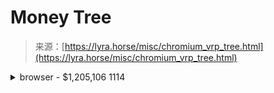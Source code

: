 <!--yml

category: 未分类

date: 2024-05-27 14:33:43

-->

# Money Tree

> 来源：[https://lyra.horse/misc/chromium_vrp_tree.html](https://lyra.horse/misc/chromium_vrp_tree.html)

<details><summary>browser - $1,205,106 1114</summary><details><summary>renderer_host - $311,063 217</summary><details><summary>media - $96,424 16</summary>

[video_capture_manager.cc](#!) - $32,750 3

[video_capture_controller.cc](#!) - $20,000 1

[video_capture_manager.h](#!) - $12,750 2

[media_stream_dispatcher_host.cc](#!) - $12,500 2

[media_stream_dispatcher_host.h](#!) - $7,500 1

[media_stream_manager.cc](#!) - $3,000 2

[video_capture_manager_unittest.cc](#!) - $2,750 1

[in_process_launched_video_capture_device.cc](#!) - $2,500 1

[media_stream_ui_proxy.cc](#!) - $1,212 1

[media_stream_ui_proxy_unittest.cc](#!) - $1,212 1

[media_stream_manager_unittest.cc](#!) - $250 1</details>

[render_frame_host_impl.cc](#!) - $36,013 17

[navigation_request.cc](#!) - $20,480 9

<details><summary>input - $17,184 42</summary>

[synthetic_pointer_action.cc](#!) - $2,823 4

[synthetic_pointer_action_unittest.cc](#!) - $1,906 3

[synthetic_pointer_driver.h](#!) - $1,823 2

[synthetic_pointer_action.h](#!) - $1,400 1

[synthetic_smooth_move_gesture.cc](#!) - $964 3

[synthetic_tap_gesture.cc](#!) - $964 3

[synthetic_touchpad_pinch_gesture.cc](#!) - $964 3

[synthetic_touchscreen_pinch_gesture.cc](#!) - $964 3

[synthetic_gesture_target_aura.cc](#!) - $704 1

[synthetic_gesture.cc](#!) - $542 2

[synthetic_gesture_controller_unittest.cc](#!) - $506 2

[synthetic_mouse_driver.cc](#!) - $506 2

[synthetic_smooth_drag_gesture.cc](#!) - $506 2

[synthetic_smooth_scroll_gesture.cc](#!) - $506 2

[synthetic_touch_driver.cc](#!) - $506 2

[synthetic_pen_driver.cc](#!) - $423 1

[synthetic_pointer_driver.cc](#!) - $423 1

[synthetic_smooth_move_gesture.h](#!) - $423 1

[synthetic_gesture.h](#!) - $83 1

[synthetic_gesture_controller.cc](#!) - $83 1

[synthetic_gesture_controller.h](#!) - $83 1

[synthetic_pinch_gesture.cc](#!) - $83 1</details>

[navigation_request_browsertest.cc](#!) - $15,500 1

[render_widget_host_input_event_router.cc](#!) - $15,000 1

[raw_clipboard_host_impl.cc](#!) - $15,000 1

[raw_clipboard_host_impl.h](#!) - $15,000 1

[render_process_host_impl.cc](#!) - $9,426 4

[render_process_host_impl.h](#!) - $9,426 4

[render_frame_host_impl.h](#!) - $7,291 5

[render_widget_host_view_base.h](#!) - $5,486 5

[view_transition_commit_deferring_condition.cc](#!) - $5,000 1

[render_widget_host_input_event_router_unittest.cc](#!) - $5,000 1

[render_widget_targeter.cc](#!) - $5,000 1

<details><summary>pepper - $5,000 2</summary>

[browser_ppapi_host_impl.cc](#!) - $2,500 1

[pepper_renderer_connection.cc](#!) - $2,500 1</details>

[render_widget_host_impl.cc](#!) - $3,117 6

[frame_tree.cc](#!) - $2,143 1

[frame_tree.h](#!) - $2,143 1

[render_frame_host_impl_browsertest.cc](#!) - $2,143 1

[render_widget_host_view_aura_unittest.cc](#!) - $1,500 1

[frame_tree_node.cc](#!) - $1,360 3

[render_widget_host_view_android.cc](#!) - $1,170 4

[render_frame_host_manager.cc](#!) - $1,098 5

[frame_tree_node.h](#!) - $1,048 2

[policy_container_navigation_bundle.cc](#!) - $1,000 1

[render_widget_host_impl.h](#!) - $900 5

[render_widget_host_view_android.h](#!) - $861 3

[render_widget_host_view_android_unittest.cc](#!) - $850 2

[render_frame_metadata_provider_impl.h](#!) - $750 1

[render_frame_host_manager_browsertest.cc](#!) - $714 1

[navigation_controller_impl.cc](#!) - $596 4

[navigation_controller_impl.h](#!) - $579 3

[private_network_access_browsertest.cc](#!) - $526 1

[render_frame_host_manager_unittest.cc](#!) - $390 3

[navigation_controller_impl_browsertest.cc](#!) - $375 1

[render_widget_host_view_aura.cc](#!) - $361 3

[navigation_request.h](#!) - $359 4

[render_frame_proxy_host.cc](#!) - $354 3

[delegated_frame_host.cc](#!) - $344 3

[render_frame_host_impl_unittest.cc](#!) - $337 2

[delegated_frame_host.h](#!) - $303 2

[render_widget_host_view_browsertest.cc](#!) - $303 2

[navigation_entry_impl.cc](#!) - $240 1

[render_widget_host_view_mac.h](#!) - $219 3

[render_widget_host_view_mac.mm](#!) - $219 3

[mixed_content_navigation_throttle.cc](#!) - $200 1

[render_widget_host_view_base.cc](#!) - $184 2

[navigation_policy_container_builder.cc](#!) - $152 1

[navigation_policy_container_builder.h](#!) - $152 1

[navigation_policy_container_builder_browsertest.cc](#!) - $152 1

[navigation_policy_container_builder_unittest.cc](#!) - $152 1

[policy_container_host.cc](#!) - $152 1

[policy_container_host.h](#!) - $152 1

[policy_container_host_browsertest.cc](#!) - $152 1

[policy_container_host_unittest.cc](#!) - $152 1

[cursor_manager.cc](#!) - $120 1

[cursor_manager.h](#!) - $120 1

[cursor_manager_unittest.cc](#!) - $120 1

[render_widget_host_view_aura.h](#!) - $111 2

[render_widget_host_unittest.cc](#!) - $109 2

[render_frame_host_manager.h](#!) - $53 1

[browser_compositor_view_mac.h](#!) - $42 1

[browser_compositor_view_mac.mm](#!) - $42 1

[render_widget_host_view_mac_unittest.mm](#!) - $42 1

[render_widget_host_browsertest.cc](#!) - $37 1

[DEPS](#!) - $19 1

[popup_menu_helper_mac.mm](#!) - $19 1

[ipc_utils.cc](#!) - $17 1

[navigator.cc](#!) - $17 1

[navigator.h](#!) - $17 1

[ancestor_throttle.cc](#!) - $17 1

[form_submission_throttle.cc](#!) - $17 1

[render_frame_host_csp_context.cc](#!) - $17 1</details> <details><summary>indexed_db - $89,773 19</summary>

[indexed_db_cursor.cc](#!) - $13,583 2

[indexed_db_transaction.cc](#!) - $13,583 2

[indexed_db_backing_store.cc](#!) - $9,000 2

[indexed_db_database.cc](#!) - $8,333 2

[indexed_db_context_impl.cc](#!) - $7,636 1

[indexed_db_context_impl.h](#!) - $7,636 1

[database_impl.cc](#!) - $5,250 1

[indexed_db_connection.cc](#!) - $5,250 1

[indexed_db_origin_state.cc](#!) - $5,000 1

[indexed_db_transaction.h](#!) - $3,333 1

[cursor_impl.cc](#!) - $3,333 1

[indexed_db_cursor.h](#!) - $3,333 1

[indexed_db_callbacks.cc](#!) - $1,500 1

[indexed_db_dispatcher_host.cc](#!) - $1,500 1

[indexed_db_dispatcher_host.h](#!) - $1,500 1</details> <details><summary>devtools - $78,429 94</summary><details><summary>protocol - $42,647 35</summary>

[input_handler.cc](#!) - $13,042 4

[target_handler.cc](#!) - $6,333 2

[tracing_handler.cc](#!) - $5,556 2

[page_handler.cc](#!) - $4,017 5

[devtools_protocol_browsertest.cc](#!) - $3,619 6

[devtools_download_manager_delegate.cc](#!) - $2,033 2

[devtools_protocol_test_support.cc](#!) - $2,000 1

[page_handler.h](#!) - $1,517 3

[input_handler.h](#!) - $938 1

[dom_handler.cc](#!) - $667 1

[dom_handler.h](#!) - $667 1

[tracing_handler.h](#!) - $556 1

[tracing_handler_unittest.cc](#!) - $556 1

[storage_handler.cc](#!) - $429 1

[storage_handler.h](#!) - $429 1

[service_worker_handler.cc](#!) - $111 1

[service_worker_handler.h](#!) - $111 1

[network_handler.cc](#!) - $70 1</details>

[render_frame_devtools_agent_host.cc](#!) - $18,703 20

[render_frame_devtools_agent_host.h](#!) - $2,529 5

[devtools_session.cc](#!) - $2,433 3

[devtools_instrumentation.cc](#!) - $2,262 3

[devtools_session.h](#!) - $2,100 2

[devtools_http_handler.cc](#!) - $2,044 4

[browser_devtools_agent_host.cc](#!) - $1,084 3

[devtools_http_handler_unittest.cc](#!) - $822 2

[devtools_agent_host_impl.cc](#!) - $544 2

[devtools_agent_host_impl.h](#!) - $544 2

[auction_worklet_devtools_agent_host.cc](#!) - $444 1

[web_contents_devtools_agent_host.cc](#!) - $444 1

[worker_devtools_agent_host.cc](#!) - $444 1

[service_worker_devtools_agent_host.cc](#!) - $433 2

[devtools_http_handler.h](#!) - $222 1

[devtools_url_loader_interceptor.cc](#!) - $200 1

[browser_devtools_agent_host.h](#!) - $100 1

[service_worker_devtools_agent_host.h](#!) - $100 1

[shared_worker_devtools_agent_host.cc](#!) - $100 1

[shared_worker_devtools_agent_host.h](#!) - $100 1

[shared_worker_devtools_manager_unittest.cc](#!) - $91 1

[network_service_devtools_observer.cc](#!) - $35 1</details> <details><summary>payments - $63,144 13</summary>

[payment_app_provider_impl.cc](#!) - $40,500 3

[payment_instrument_icon_fetcher.cc](#!) - $16,667 1

[payment_app_database.cc](#!) - $5,000 1

[payment_manager.cc](#!) - $304 2

[payment_app_info_fetcher.cc](#!) - $270 1

[payment_app_info_fetcher.h](#!) - $270 1

[payment_app_content_unittest_base.cc](#!) - $33 1

[payment_app_context_impl.cc](#!) - $33 1

[payment_app_context_impl.h](#!) - $33 1

[payment_manager.h](#!) - $33 1</details> <details><summary>media - $51,219 19</summary><details><summary>capture - $25,594 9</summary>

[web_contents_frame_tracker.cc](#!) - $5,000 1

[desktop_capture_device.cc](#!) - $5,000 1

[desktop_capture_device.h](#!) - $5,000 1

[web_contents_video_capture_device.cc](#!) - $2,594 2

[web_contents_frame_tracker.h](#!) - $2,500 1

[web_contents_frame_tracker_unittest.cc](#!) - $2,500 1

[web_contents_video_capture_device.h](#!) - $2,500 1

[frame_sink_video_capture_device.cc](#!) - $500 1</details> <details><summary>session - $20,000 6</summary>

[media_session_controller.cc](#!) - $3,333 1

[media_session_controller.h](#!) - $3,333 1

[media_session_controller_unittest.cc](#!) - $3,333 1

[media_session_impl.cc](#!) - $3,333 1

[media_session_impl.h](#!) - $3,333 1

[media_session_impl_browsertest.cc](#!) - $3,333 1</details> <details><summary>webaudio - $5,500 3</summary>

[OWNERS](#!) - $1,833 1

[audio_context_manager_impl.cc](#!) - $1,833 1

[audio_context_manager_impl.h](#!) - $1,833 1</details>

[webrtc_getusermedia_browsertest.cc](#!) - $125 1</details> <details><summary>service_worker - $50,326 65</summary>

[service_worker_version.cc](#!) - $8,398 3

[service_worker_container_host.cc](#!) - $8,333 1

[service_worker_version.h](#!) - $8,333 1

[service_worker_version_browsertest.cc](#!) - $6,767 3

[service_worker_internals_ui.cc](#!) - $6,000 1

[service_worker_host.cc](#!) - $2,535 2

[service_worker_script_cache_map.cc](#!) - $2,500 1

[embedded_worker_instance.cc](#!) - $1,917 2

[service_worker_internals_ui.h](#!) - $1,500 1

[embedded_worker_instance.h](#!) - $1,167 1

[embedded_worker_instance_unittest.cc](#!) - $1,167 1

[service_worker_client_utils.cc](#!) - $154 2

[service_worker_clients_api_browsertest.cc](#!) - $154 2

[service_worker_provider_host.h](#!) - $80 2

[service_worker_write_to_cache_job_unittest.cc](#!) - $80 2

[service_worker_fetch_dispatcher.cc](#!) - $74 2

[service_worker_provider_host.cc](#!) - $64 2

[service_worker_controllee_request_handler.cc](#!) - $64 2

[service_worker_version_unittest.cc](#!) - $60 2

[service_worker_write_to_cache_job.cc](#!) - $56 1

[service_worker_storage.h](#!) - $56 1

[service_worker_browsertest.cc](#!) - $46 2

[service_worker_controllee_request_handler.h](#!) - $39 1

[service_worker_main_resource_loader_interceptor.h](#!) - $39 1

[service_worker_main_resource_loader_unittest.cc](#!) - $39 1

[service_worker_consts.cc](#!) - $36 1

[service_worker_consts.h](#!) - $36 1

[service_worker_object_host.cc](#!) - $36 1

[service_worker_registration.h](#!) - $36 1

[service_worker_registration_object_host.cc](#!) - $36 1

[service_worker_registration_object_host.h](#!) - $36 1

[service_worker_registration_unittest.cc](#!) - $36 1

[service_worker_client_utils.h](#!) - $29 1

[service_worker_context_wrapper.h](#!) - $29 1

[service_worker_process_manager.cc](#!) - $29 1

[service_worker_process_manager.h](#!) - $29 1

[service_worker_context_core.cc](#!) - $25 1

[service_worker_context_request_handler_unittest.cc](#!) - $25 1

[service_worker_context_unittest.cc](#!) - $25 1

[service_worker_controllee_request_handler_unittest.cc](#!) - $25 1

[service_worker_dispatcher_host.cc](#!) - $25 1

[service_worker_dispatcher_host.h](#!) - $25 1

[service_worker_dispatcher_host_unittest.cc](#!) - $25 1

[service_worker_handle_unittest.cc](#!) - $25 1

[service_worker_job_unittest.cc](#!) - $25 1

[service_worker_provider_host_unittest.cc](#!) - $25 1

[service_worker_request_handler_unittest.cc](#!) - $25 1

[service_worker_storage_unittest.cc](#!) - $25 1

[service_worker_url_request_job_unittest.cc](#!) - $25 1

[service_worker_registration.cc](#!) - $12 1</details> <details><summary>web_contents - $48,164 86</summary>

[web_contents_view_aura.cc](#!) - $27,873 5

[web_contents_impl.cc](#!) - $9,354 30

[web_contents_impl.h](#!) - $2,886 19

[web_contents_view_aura.h](#!) - $2,600 2

[web_contents_impl_browsertest.cc](#!) - $2,512 12

[file_chooser_impl.cc](#!) - $762 2

[file_chooser_impl_browsertest.cc](#!) - $762 2

[file_chooser_impl.h](#!) - $333 1

[web_contents_impl_unittest.cc](#!) - $290 5

[web_contents_view.h](#!) - $100 1

[web_contents_view_android.cc](#!) - $100 1

[web_contents_view_android.h](#!) - $100 1

[web_contents_view_child_frame.cc](#!) - $100 1

[web_contents_view_child_frame.h](#!) - $100 1

[web_contents_view_mac.h](#!) - $100 1

[web_contents_view_mac.mm](#!) - $100 1

[web_drag_source_mac.mm](#!) - $91 1</details> <details><summary>appcache - $42,182 51</summary>

[appcache_update_job.cc](#!) - $7,638 7

[appcache_update_job.h](#!) - $5,056 2

[appcache_dispatcher_host.cc](#!) - $5,000 1

[appcache_dispatcher_host.h](#!) - $5,000 1

[appcache_host.cc](#!) - $2,553 2

[appcache_host_unittest.cc](#!) - $2,553 2

[appcache_backend_impl.cc](#!) - $2,267 1

[appcache_host.h](#!) - $2,267 1

[appcache_request_handler.cc](#!) - $1,250 1

[appcache_request_handler.h](#!) - $1,250 1

[appcache_request_handler_unittest.cc](#!) - $1,250 1

[appcache_unittest.cc](#!) - $855 2

[appcache_manifest_parser.cc](#!) - $600 1

[appcache_manifest_parser_unittest.cc](#!) - $600 1

[appcache_namespace.h](#!) - $600 1

[appcache_database.cc](#!) - $501 3

[appcache_storage_impl_unittest.cc](#!) - $469 3

[appcache_update_job_unittest.cc](#!) - $414 2

[appcache.cc](#!) - $273 2

[appcache_backfillers.cc](#!) - $259 4

[appcache_database.h](#!) - $255 2

[appcache_database_unittest.cc](#!) - $255 2

[README.md](#!) - $200 1

[appcache_namespace.cc](#!) - $200 1

[appcache_storage_impl.cc](#!) - $200 1

[mock_appcache_storage_unittest.cc](#!) - $200 1

[appcache.h](#!) - $55 1

[appcache_backfillers.h](#!) - $55 1

[appcache_entry.h](#!) - $55 1

[appcache_service_unittest.cc](#!) - $55 1</details> <details><summary>bluetooth - $36,803 17</summary>

[web_bluetooth_service_impl.cc](#!) - $10,969 4

[bluetooth_device_scanning_prompt_controller.cc](#!) - $7,500 1

[web_bluetooth_service_impl.h](#!) - $5,969 4

[web_bluetooth_service_impl_unittest.cc](#!) - $5,427 3

[bluetooth_device_chooser_controller.cc](#!) - $3,434 2

[bluetooth_device_chooser_controller.h](#!) - $3,434 2

[frame_connected_bluetooth_devices_unittest.cc](#!) - $70 1</details> <details><summary>frame_host - $32,819 118</summary>

[render_frame_host_impl.cc](#!) - $6,847 13

[navigator_impl.cc](#!) - $4,843 7

[navigation_controller_impl.cc](#!) - $3,987 13

[navigation_controller_impl_browsertest.cc](#!) - $3,283 11

[navigator_impl_unittest.cc](#!) - $3,150 1

[render_frame_host_manager_browsertest.cc](#!) - $1,972 4

[render_frame_message_filter.cc](#!) - $1,579 1

[navigation_request.cc](#!) - $942 5

[navigation_controller_impl.h](#!) - $828 3

[render_frame_proxy_host.cc](#!) - $750 2

[navigator_impl.h](#!) - $721 3

[render_frame_host_manager.cc](#!) - $681 4

[navigator.h](#!) - $654 2

[render_frame_host_manager.h](#!) - $389 2

[ipc_utils.cc](#!) - $254 1

[navigator_delegate.h](#!) - $243 3

[navigation_controller_delegate.h](#!) - $187 2

[navigator_delegate.cc](#!) - $187 2

[navigator.cc](#!) - $154 1

[render_frame_host_delegate.h](#!) - $141 5

[render_frame_host_impl.h](#!) - $134 6

[navigation_controller_impl_unittest.cc](#!) - $127 3

[data_url_navigation_browsertest.cc](#!) - $106 2

[navigation_handle_impl_browsertest.cc](#!) - $106 2

[render_frame_host_delegate.cc](#!) - $80 3

[navigation_request.h](#!) - $65 2

[interstitial_page_impl.cc](#!) - $56 1

[interstitial_page_impl.h](#!) - $56 1

[interstitial_page_impl_browsertest.cc](#!) - $56 1

[file_chooser_impl.cc](#!) - $40 3

[file_chooser_impl.h](#!) - $40 3

[render_frame_host_impl_browsertest.cc](#!) - $36 1

[frame_tree_node.cc](#!) - $33 1

[navigation_handle_impl.cc](#!) - $31 1

[navigation_handle_impl.h](#!) - $31 1

[mixed_content_navigation_throttle.cc](#!) - $17 1

[frame_tree_browsertest.cc](#!) - $14 1</details> <details><summary>portal - $30,548 10</summary>

[portal.cc](#!) - $20,024 6

[portal_browsertest.cc](#!) - $10,524 4</details>

[browser_interface_binders.cc](#!) - $28,002 6

<details><summary>installedapp - $25,000 4</summary>

[installed_app_provider_impl.cc](#!) - $6,250 1

[installed_app_provider_impl.h](#!) - $6,250 1

[installed_app_provider_impl_win.cc](#!) - $6,250 1

[installed_app_provider_impl_win.h](#!) - $6,250 1</details> <details><summary>buckets - $21,000 1</summary>

[bucket_manager_host.cc](#!) - $21,000 1</details> <details><summary>file_system_access - $19,371 28</summary>

[file_system_access_manager_impl.cc](#!) - $5,333 2

[file_system_access_manager_impl.h](#!) - $5,000 1

[file_system_chooser.cc](#!) - $2,164 7

[file_system_chooser_unittest.cc](#!) - $1,893 6

[file_system_chooser_test_helpers.cc](#!) - $1,471 1

[file_system_chooser_browsertest.cc](#!) - $1,200 3

[file_system_access_directory_handle_impl.cc](#!) - $833 2

[file_system_access_directory_handle_impl_unittest.cc](#!) - $500 1

[file_system_chooser.h](#!) - $333 1

[native_file_system_directory_handle_impl.cc](#!) - $179 1

[native_file_system_directory_handle_impl.h](#!) - $179 1

[native_file_system_directory_handle_impl_unittest.cc](#!) - $179 1

[native_file_system_file_handle_impl_unittest.cc](#!) - $107 1</details> <details><summary>worker_host - $17,472 13</summary>

[dedicated_worker_host.cc](#!) - $4,930 4

[dedicated_worker_host.h](#!) - $3,286 2

[shared_worker_host.cc](#!) - $2,533 2

[dedicated_worker_host_factory_impl.cc](#!) - $2,143 1

[dedicated_worker_host_factory_impl.h](#!) - $2,143 1

[dedicated_worker_service_impl_unittest.cc](#!) - $2,143 1

[shared_worker_connector_impl.cc](#!) - $254 1

[worker_script_loader.h](#!) - $39 1</details> <details><summary>download - $17,331 38</summary>

[drag_download_file.cc](#!) - $6,667 1

[drag_download_file_browsertest.cc](#!) - $6,667 1

[download_browsertest.cc](#!) - $1,229 6

[download_manager_impl.cc](#!) - $1,095 8

[download_resource_handler.cc](#!) - $331 3

[download_item_impl.cc](#!) - $153 2

[download_item_impl_delegate.cc](#!) - $111 1

[download_item_impl_delegate.h](#!) - $111 1

[download_manager_impl.h](#!) - $111 1

<details><summary>docs - $77 1</summary>

[save-page-as.md](#!) - $77 1</details>

[save_file_manager.cc](#!) - $77 1

[save_file_resource_handler.cc](#!) - $77 1

[save_file_resource_handler.h](#!) - $77 1

[save_item.cc](#!) - $77 1

[save_item.h](#!) - $77 1

[save_package.cc](#!) - $77 1

[save_types.h](#!) - $77 1

[download_create_info.h](#!) - $42 1

[download_item_impl.h](#!) - $42 1

[download_item_impl_unittest.cc](#!) - $42 1

[download_request_core.cc](#!) - $42 1

[download_stats.h](#!) - $42 1

[download_manager_impl_unittest.cc](#!) - $33 1</details> <details><summary>background_fetch - $16,400 41</summary><details><summary>storage - $9,594 7</summary>

[mark_request_complete_task.cc](#!) - $8,000 1

[get_developer_ids_task.cc](#!) - $667 1

[get_developer_ids_task.h](#!) - $667 1

[create_metadata_task.cc](#!) - $65 1

[create_metadata_task.h](#!) - $65 1

[get_initialization_data_task.cc](#!) - $65 1

[get_initialization_data_task.h](#!) - $65 1</details>

[background_fetch_job_controller.cc](#!) - $1,232 3

[background_fetch_job_controller.h](#!) - $1,065 2

[background_fetch_job_controller_unittest.cc](#!) - $1,065 2

[background_fetch_delegate_proxy.cc](#!) - $790 3

[background_fetch_service_unittest.cc](#!) - $732 2

[background_fetch_delegate_proxy.h](#!) - $600 1

[background_fetch_request_info.cc](#!) - $167 1

[background_fetch_request_info.h](#!) - $167 1

[background_fetch_delegate_proxy_unittest.cc](#!) - $89 2

[background_fetch.proto](#!) - $65 1

[background_fetch_context.cc](#!) - $65 1

[background_fetch_context.h](#!) - $65 1

[background_fetch_data_manager.cc](#!) - $65 1

[background_fetch_data_manager.h](#!) - $65 1

[background_fetch_data_manager_observer.h](#!) - $65 1

[background_fetch_data_manager_unittest.cc](#!) - $65 1

[background_fetch_scheduler.cc](#!) - $65 1

[background_fetch_scheduler.h](#!) - $65 1

[background_fetch_scheduler_unittest.cc](#!) - $65 1

[background_fetch_service_impl.cc](#!) - $65 1

[background_fetch_service_impl.h](#!) - $65 1

[background_fetch_cross_origin_filter.cc](#!) - $23 1

[background_fetch_cross_origin_filter.h](#!) - $23 1

[background_fetch_cross_origin_filter_unittest.cc](#!) - $23 1

[mock_background_fetch_delegate.cc](#!) - $23 1

[mock_background_fetch_delegate.h](#!) - $23 1</details> <details><summary>code_cache - $15,000 1</summary>

[generated_code_cache.cc](#!) - $15,000 1</details> <details><summary>direct_sockets - $15,000 3</summary>

[direct_sockets_service_impl.cc](#!) - $5,000 1

[direct_sockets_service_impl.h](#!) - $5,000 1

[direct_sockets_unittest.cc](#!) - $5,000 1</details>

[storage_partition_impl.cc](#!) - $14,004 4

<details><summary>font_access - $13,333 3</summary>

[font_access_manager_impl_browsertest.cc](#!) - $6,667 1

[font_access_manager_impl.cc](#!) - $3,333 1

[font_access_manager_impl.h](#!) - $3,333 1</details> <details><summary>loader - $12,593 31</summary>

[prefetch_url_loader_service.cc](#!) - $3,750 1

[prefetch_url_loader_service.h](#!) - $3,750 1

[file_url_loader_factory.cc](#!) - $2,833 2

[navigation_url_loader_impl.cc](#!) - $1,056 7

[object_navigation_fallback_body_loader.cc](#!) - $275 3

[resource_dispatcher_host_impl.cc](#!) - $268 4

[cors_file_origin_browsertest.cc](#!) - $133 1

[file_url_loader_factory.h](#!) - $133 1

[resource_dispatcher_host_impl.h](#!) - $113 2

[resource_timing_utils.cc](#!) - $75 2

[resource_timing_utils.h](#!) - $75 2

[navigation_url_loader_impl_unittest.cc](#!) - $56 2

[navigation_url_loader_impl.h](#!) - $39 1

[navigation_url_loader_unittest.cc](#!) - $17 1

[object_navigation_fallback_body_loader.h](#!) - $17 1</details> <details><summary>webid - $12,500 3</summary>

[federated_auth_request_impl.cc](#!) - $10,000 2

[federated_auth_request_impl_unittest.cc](#!) - $2,500 1</details> <details><summary>android - $11,659 8</summary>

[date_time_chooser_android.cc](#!) - $4,167 1

[date_time_chooser_android.h](#!) - $4,167 1

[content_url_loader_factory.cc](#!) - $2,500 1

[content_view_core_impl.cc](#!) - $359 2

[content_view_core_impl.h](#!) - $300 1

[download_controller_android_impl.cc](#!) - $83 1

[download_controller_android_impl.h](#!) - $83 1</details> <details><summary>interest_group - $11,429 2</summary>

[interest_group_permissions_checker.cc](#!) - $5,714 1

[interest_group_permissions_checker.h](#!) - $5,714 1</details>

[bad_message.h](#!) - $10,235 7

<details><summary>speech - $10,230 7</summary>

[tts_controller_impl.cc](#!) - $2,027 1

[tts_controller_impl.h](#!) - $2,027 1

[tts_controller_unittest.cc](#!) - $2,027 1

[tts_utterance_impl.cc](#!) - $2,027 1

[tts_utterance_impl.h](#!) - $2,027 1

[speech_recognition_dispatcher_host.cc](#!) - $48 1

[speech_recognition_dispatcher_host.h](#!) - $48 1</details> <details><summary>broadcast_channel - $10,000 4</summary>

[broadcast_channel_provider.cc](#!) - $2,500 1

[broadcast_channel_provider.h](#!) - $2,500 1

[broadcast_channel_service.cc](#!) - $2,500 1

[broadcast_channel_service.h](#!) - $2,500 1</details> <details><summary>sms - $7,600 16</summary>

[sms_browsertest.cc](#!) - $500 1

[sms_fetcher_impl.cc](#!) - $500 1

[sms_fetcher_impl.h](#!) - $500 1

[sms_fetcher_impl_unittest.cc](#!) - $500 1

[sms_provider.cc](#!) - $500 1

[sms_provider.h](#!) - $500 1

[sms_provider_gms_user_consent.cc](#!) - $500 1

[sms_provider_gms_user_consent.h](#!) - $500 1

[sms_provider_gms_user_consent_unittest.cc](#!) - $500 1

[sms_provider_gms_verification.cc](#!) - $500 1

[sms_provider_gms_verification.h](#!) - $500 1

[sms_provider_gms_verification_unittest.cc](#!) - $500 1

[sms_service.cc](#!) - $500 1

[sms_service_unittest.cc](#!) - $500 1

<details><summary>test - $500 1</summary>

[mock_sms_provider.h](#!) - $500 1</details>

[sms_provider_gms_unittest.cc](#!) - $100 1</details>

[security_exploit_browsertest.cc](#!) - $5,449 6

<details><summary>content_index - $5,000 4</summary>

[content_index_database.cc](#!) - $1,250 1

[content_index_database.h](#!) - $1,250 1

[content_index_database_unittest.cc](#!) - $1,250 1

[content_index_service_impl.cc](#!) - $1,250 1</details> <details><summary>process_internals - $4,500 3</summary>

[process_internals_browsertest.cc](#!) - $1,500 1

[process_internals_ui.cc](#!) - $1,500 1

[process_internals_ui.h](#!) - $1,500 1</details>

[site_per_process_browsertest.cc](#!) - $4,105 8

<details><summary>picture_in_picture - $4,092 9</summary>

[picture_in_picture_window_controller_impl.cc](#!) - $2,500 1

[document_picture_in_picture_window_controller_impl.cc](#!) - $608 3

[document_picture_in_picture_window_controller_impl.h](#!) - $270 2

[video_picture_in_picture_content_browsertest.cc](#!) - $238 1

[video_picture_in_picture_window_controller_impl.cc](#!) - $238 1

[video_picture_in_picture_window_controller_impl.h](#!) - $238 1</details>

[storage_partition_impl.h](#!) - $4,004 2

[child_process_security_policy_impl.cc](#!) - $3,457 5

<details><summary>push_messaging - $3,333 1</summary>

[push_messaging_manager.cc](#!) - $3,333 1</details> <details><summary>fileapi - $3,333 2</summary>

[file_system_url_loader_factory.cc](#!) - $1,667 1

[file_system_url_loader_factory_browsertest.cc](#!) - $1,667 1</details>

[child_process_security_policy_impl.h](#!) - $3,292 4

<details><summary>net - $3,057 3</summary>

[cross_origin_embedder_policy_reporter.h](#!) - $2,143 1

[cross_origin_opener_policy_reporter.cc](#!) - $714 1

[http_cookie_browsertest.cc](#!) - $200 1</details> <details><summary>browser_plugin - $3,024 4</summary>

[browser_plugin_guest.cc](#!) - $1,429 1

[browser_plugin_guest.h](#!) - $1,429 1

[browser_plugin_embedder.cc](#!) - $83 1

[browser_plugin_embedder.h](#!) - $83 1</details> <details><summary>conversions - $3,000 2</summary>

[conversion_internals_browsertest.cc](#!) - $1,500 1

[conversion_internals_ui.h](#!) - $1,500 1</details>

[data_decoder_browsertest.cc](#!) - $2,857 1

[browser_url_handler_impl.cc](#!) - $2,591 2

<details><summary>cache_storage - $2,416 22</summary><details><summary>legacy - $1,333 6</summary>

[legacy_cache_storage_cache.cc](#!) - $1,010 4

[legacy_cache_storage_cache.h](#!) - $185 1

[legacy_cache_storage.cc](#!) - $138 1</details>

[cache_storage.proto](#!) - $297 3

[cache_storage_cache_unittest.cc](#!) - $297 3

[cache_storage_manager_unittest.cc](#!) - $269 4

[cache_storage_histogram_utils.h](#!) - $46 1

[cache_storage_index.cc](#!) - $46 1

[cache_storage_index.h](#!) - $46 1

[cache_storage_index_unittest.cc](#!) - $46 1

[cache_storage.cc](#!) - $18 1

[cache_storage_cache.cc](#!) - $18 1</details> <details><summary>blob_storage - $2,339 7</summary>

[chrome_blob_storage_context.cc](#!) - $763 1

[blob_registry_wrapper.cc](#!) - $508 1

[chrome_blob_storage_context.h](#!) - $508 1

[blob_url_unittest.cc](#!) - $254 1

[blob_registry_wrapper.h](#!) - $254 1

[blob_url_browsertest.cc](#!) - $36 1

[blob_dispatcher_host.cc](#!) - $14 1</details> <details><summary>hid - $2,320 5</summary>

[hid_service.cc](#!) - $785 2

[hid_service_unittest.cc](#!) - $785 2

[hid_service.h](#!) - $750 1</details>

[browser_context.cc](#!) - $2,027 1

[sandbox_ipc_linux.cc](#!) - $1,668 1

[site_instance_impl.cc](#!) - $1,642 4

[site_instance_impl_unittest.cc](#!) - $1,627 3

[ppapi_plugin_process_host.cc](#!) - $1,579 1

[ppapi_plugin_process_host.h](#!) - $1,579 1

[cross_origin_opener_policy_browsertest.cc](#!) - $1,333 2

[navigation_browsertest.cc](#!) - $1,215 4

[site_per_process_hit_test_browsertest.cc](#!) - $1,000 1

[navigation_mhtml_browsertest.cc](#!) - $750 1

[child_process_security_policy_unittest.cc](#!) - $624 3

<details><summary>shared_worker - $617 9</summary>

[shared_worker_instance.cc](#!) - $115 2

[shared_worker_instance_unittest.cc](#!) - $115 2

[shared_worker_instance.h](#!) - $91 1

[shared_worker_service_impl.cc](#!) - $91 1

[shared_worker_service_impl.h](#!) - $91 1

[shared_worker_service_impl_unittest.cc](#!) - $91 1

[worker_browsertest.cc](#!) - $24 1</details> <details><summary>web_package - $539 14</summary>

[prefetched_signed_exchange_cache.cc](#!) - $74 2

[signed_exchange_request_handler.cc](#!) - $74 2

[signed_exchange_cert_fetcher.cc](#!) - $39 1

[web_bundle_interceptor_for_file.cc](#!) - $39 1

[web_bundle_interceptor_for_history_navigation_from_file_or_from_trustable_file.cc](#!) - $39 1

[web_bundle_interceptor_for_history_navigation_from_network.cc](#!) - $39 1

[web_bundle_interceptor_for_history_navigation_with_existing_reader.cc](#!) - $39 1

[web_bundle_interceptor_for_network.cc](#!) - $39 1

[web_bundle_interceptor_for_tracked_navigation_from_file.cc](#!) - $39 1

[web_bundle_interceptor_for_tracked_navigation_from_trustable_file_or_from_network.cc](#!) - $39 1

[web_bundle_interceptor_for_trustable_file.cc](#!) - $39 1

[signed_exchange_prefetch_handler.cc](#!) - $35 1</details> <details><summary>webrtc - $500 1</summary>

[webrtc_internals.cc](#!) - $500 1</details>

[child_process_launcher_helper_android.cc](#!) - $500 1

[network_service_browsertest.cc](#!) - $312 1

<details><summary>native_file_system - $303 16</summary>

[file_system_chooser.cc](#!) - $40 3

[file_system_chooser.h](#!) - $40 3

[file_system_chooser_unittest.cc](#!) - $40 3

[native_file_system_manager_impl.cc](#!) - $40 3

[native_file_system_directory_handle_impl.cc](#!) - $36 1

[native_file_system_directory_handle_impl.h](#!) - $36 1

[native_file_system_directory_handle_impl_unittest.cc](#!) - $36 1

[native_file_system_file_handle_impl_unittest.cc](#!) - $36 1</details>

[content_security_policy_browsertest.cc](#!) - $286 1

<details><summary>ssl - $281 2</summary>

[ssl_manager.cc](#!) - $281 2</details> <details><summary>webui - $270 1</summary>

[web_ui_browsertest.cc](#!) - $270 1</details>

[storage_partition_impl_map.cc](#!) - $254 1

[BUILD.gn](#!) - $210 7

<details><summary>联系人 - $143 1</summary>

[contacts_provider_android.cc](#!) - $143 1</details> <details><summary>XR - $143 1</summary><details><summary>服务 - $143 1</summary>

[xr_runtime_manager_impl.h](#!) - $143 1</details></details>

[pointer_lock_browsertest_mac.mm](#!) - $125 1

<details><summary>GPU - $125 1</summary>

[browser_gpu_channel_host_factory.cc](#!) - $125 1</details>

[browser_side_navigation_browsertest.cc](#!) - $106 2

<details><summary>聚合服务 - $94 1</summary>

[aggregation_service_test_utils.cc](#!) - $94 1</details> <details><summary>网络 - $94 1</summary>

[network_errors_listing_ui.cc](#!) - $94 1</details>

[browser_url_handler_impl.h](#!) - $91 1

[browser_main_loop.cc](#!) - $71 1

<details><summary>屏幕方向 - $40 3</summary>

[screen_orientation_provider_unittest.cc](#!) - $40 3</details> <details><summary>预加载 - $39 1</summary><details><summary>预取 - $39 1</summary>

[prefetch_url_loader_interceptor.cc](#!) - $39 1</details></details> <details><summary>权限 - $37 2</summary>

[permission_controller_impl.cc](#!) - $19 1

[permission_controller_impl.h](#!) - $19 1</details> <details><summary>串行 - $35 1</summary>

[serial_unittest.cc](#!) - $35 1</details> <details><summary>USB - $35 1</summary>

[web_usb_service_impl_unittest.cc](#!) - $35 1</details>

[site_instance_impl.h](#!) - $14 1</details>
